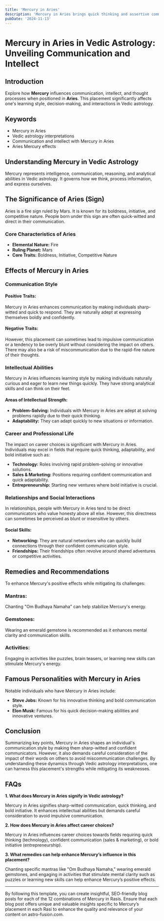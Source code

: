 ```yaml
---
title: 'Mercury in Aries'
description: 'Mercury in Aries brings quick thinking and assertive communication. Individuals are direct, enthusiastic, and often pioneers in thought, with a tendency to make swift decisions , in Vedic Astrology.'
pubDate: '2024-11-13'
---
```


# Mercury in Aries in Vedic Astrology: Unveiling Communication and Intellect

## Introduction

Explore how **Mercury** influences communication, intellect, and thought processes when positioned in **Aries**. This placement significantly affects one's learning style, decision-making, and interactions in Vedic astrology.

## Keywords

- Mercury in Aries
- Vedic astrology interpretations
- Communication and intellect with Mercury in Aries
- Aries Mercury effects

## Understanding Mercury in Vedic Astrology

Mercury represents intelligence, communication, reasoning, and analytical abilities in Vedic astrology. It governs how we think, process information, and express ourselves.

## The Significance of Aries (Sign)

Aries is a fire sign ruled by Mars. It is known for its boldness, initiative, and competitive nature. People born under this sign are often quick-witted and direct in their communication.

### Core Characteristics of Aries
- **Elemental Nature:** Fire
- **Ruling Planet:** Mars
- **Core Traits:** Boldness, Initiative, Competitive Nature

## Effects of Mercury in Aries

### Communication Style

#### Positive Traits:
Mercury in Aries enhances communication by making individuals sharp-witted and quick to respond. They are naturally adept at expressing themselves boldly and confidently.

#### Negative Traits:
However, this placement can sometimes lead to impulsive communication or a tendency to be overly blunt without considering the impact on others. There may also be a risk of miscommunication due to the rapid-fire nature of their thoughts.

### Intellectual Abilities

Mercury in Aries influences learning style by making individuals naturally curious and eager to learn new things quickly. They have strong analytical skills and can think on their feet.

#### Areas of Intellectual Strength:
- **Problem-Solving:** Individuals with Mercury in Aries are adept at solving problems rapidly due to their quick thinking.
- **Adaptability:** They can adapt quickly to new situations or information.

### Career and Professional Life

The impact on career choices is significant with Mercury in Aries. Individuals may excel in fields that require quick thinking, adaptability, and bold initiative such as:

- **Technology:** Roles involving rapid problem-solving or innovative solutions.
- **Sales & Marketing:** Positions requiring confident communication and quick adaptability.
- **Entrepreneurship:** Starting new ventures where bold initiative is crucial.

### Relationships and Social Interactions

In relationships, people with Mercury in Aries tend to be direct communicators who value honesty above all else. However, this directness can sometimes be perceived as blunt or insensitive by others.

#### Social Skills:
- **Networking:** They are natural networkers who can quickly build connections through their confident communication style.
- **Friendships:** Their friendships often revolve around shared adventures or competitive activities.

## Remedies and Recommendations

To enhance Mercury's positive effects while mitigating its challenges:

### Mantras:
Chanting "Om Budhaya Namaha" can help stabilize Mercury's energy.

### Gemstones:
Wearing an emerald gemstone is recommended as it enhances mental clarity and communication skills.

### Activities:
Engaging in activities like puzzles, brain teasers, or learning new skills can stimulate Mercury's energy.

## Famous Personalities with Mercury in Aries

Notable individuals who have Mercury in Aries include:

- **Steve Jobs:** Known for his innovative thinking and bold communication style.
- **Elon Musk:** Famous for his quick decision-making abilities and innovative ventures.

## Conclusion

Summarizing key points, Mercury in Aries shapes an individual's communication style by making them sharp-witted and confident communicators. However, it also demands careful consideration of the impact of their words on others to avoid miscommunication challenges. By understanding these dynamics through Vedic astrology interpretations, one can harness this placement's strengths while mitigating its weaknesses.

## FAQs

**1. What does Mercury in Aries signify in Vedic astrology?**

Mercury in Aries signifies sharp-witted communication, quick thinking, and bold initiative. It enhances intellectual abilities but demands careful consideration to avoid impulsive communication.

**2. How does Mercury in Aries affect career choices?**

Mercury in Aries influences career choices towards fields requiring quick thinking (technology), confident communication (sales & marketing), or bold initiative (entrepreneurship).

**3. What remedies can help enhance Mercury’s influence in this placement?**

Chanting specific mantras like "Om Budhaya Namaha," wearing emerald gemstones, and engaging in activities that stimulate mental clarity such as puzzles or learning new skills can help enhance Mercury’s positive effects.

---

By following this template, you can create insightful, SEO-friendly blog posts for each of the 12 combinations of Mercury in Rasis. Ensure that each blog post offers unique and valuable insights specific to Mercury’s placement in each Rasi to enhance the quality and relevance of your content on astro-fusion.com.